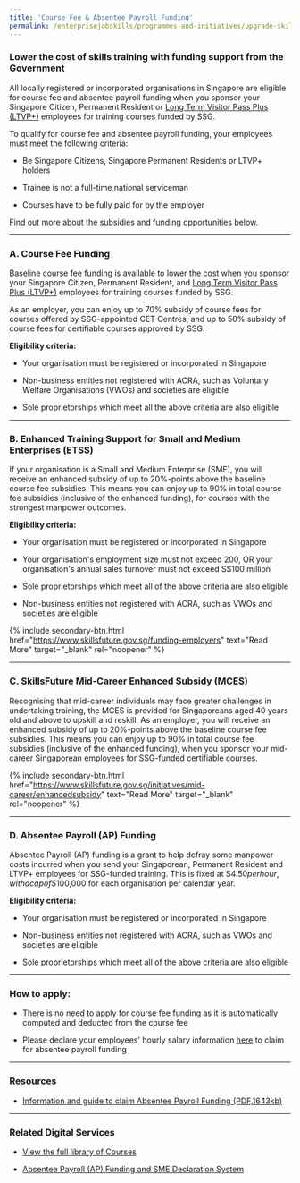 ```yaml
---
title: 'Course Fee & Absentee Payroll Funding'
permalink: /enterprisejobskills/programmes-and-initiatives/upgrade-skills/course-fee-absentee-payroll-funding/
---
```


### Lower the cost of skills training with funding support from the Government

All locally registered or incorporated organisations in Singapore are eligible for course fee and absentee payroll funding when you sponsor your Singapore Citizen, Permanent Resident or [Long Term Visitor Pass Plus (LTVP+)](https://www.skillsfuture.gov.sg/docs/default-source/resources/terms-conditions/enterprises-ssg-circular_rpd_2021_2_extension-of-funding-support-to-long-term-visit-pass-plus_ltvp-_holders.pdf) employees for training courses funded by SSG.

To qualify for course fee and absentee payroll funding, your employees must meet the following criteria:

- Be Singapore Citizens, Singapore Permanent Residents or LTVP+ holders 

- Trainee is not a full-time national serviceman

- Courses have to be fully paid for by the employer

Find out more about the subsidies and funding opportunities below.  

---

### A. Course Fee Funding

Baseline course fee funding is available to lower the cost when you sponsor your Singapore Citizen, Permanent Resident, and [Long Term Visitor Pass Plus (LTVP+)](www.skillsfuture.gov.sg/docs/default-source/resources/terms-conditions/enterprises-ssg-circular_rpd_2021_2_extension-of-funding-support-to-long-term-visit-pass-plus_ltvp-_holders.pdf) employees for training courses funded by SSG.

As an employer, you can enjoy up to 70% subsidy of course fees for courses offered by SSG-appointed CET Centres, and up to 50% subsidy of course fees for certifiable courses approved by SSG.

**Eligibility criteria:**

- Your organisation must be registered or incorporated in Singapore

- Non-business entities not registered with ACRA, such as Voluntary Welfare Organisations (VWOs) and societies are eligible

- Sole proprietorships which meet all the above criteria are also eligible

---

### B. Enhanced Training Support for Small and Medium Enterprises (ETSS)

If your organisation is a Small and Medium Enterprise (SME), you will receive an enhanced subsidy of up to 20%-points above the baseline course fee subsidies. This means you can enjoy up to 90% in total course fee subsidies (inclusive of the enhanced funding), for courses with the strongest manpower outcomes.

**Eligibility criteria:**

- Your organisation must be registered or incorporated in Singapore

- Your organisation's employment size must not exceed 200, OR your organisation's annual sales turnover must not exceed S$100 million

- Sole proprietorships which meet all of the above criteria are also eligible

- Non-business entities not registered with ACRA, such as VWOs and societies are eligible

{% include secondary-btn.html href="https://www.skillsfuture.gov.sg/funding-employers" text="Read More" target="_blank" rel="noopener" %}

---

### C. SkillsFuture Mid-Career Enhanced Subsidy (MCES)

Recognising that mid-career individuals may face greater challenges in undertaking training, the MCES is provided for Singaporeans aged 40 years old and above to upskill and reskill. As an employer, you will receive an enhanced subsidy of up to 20%-points above the baseline course fee subsidies. This means you can enjoy up to 90% in total course fee subsidies (inclusive of the enhanced funding), when you sponsor your mid-career Singaporean employees for SSG-funded certifiable courses.

{% include secondary-btn.html href="https://www.skillsfuture.gov.sg/initiatives/mid-career/enhancedsubsidy" text="Read More" target="_blank" rel="noopener" %}

---

### D. Absentee Payroll (AP) Funding

Absentee Payroll (AP) funding is a grant to help defray some manpower costs incurred when you send your Singaporean, Permanent Resident and LTVP+ employees for SSG-funded training. This is fixed at S$4.50 per hour, with a cap of S$100,000 for each organisation per calendar year.

**Eligibility criteria:**

- Your organisation must be registered or incorporated in Singapore

- Non-business entities not registered with ACRA, such as VWOs and societies are eligible

- Sole proprietorships which meet all of the above criteria are also eligible

---

### How to apply:

- There is no need to apply for course fee funding as it is automatically computed and deducted from the course fee

- Please declare your employees' hourly salary information <a href="https://sfec.enterprisejobskills.gov.sg/Callbackhandler/Prelogin.aspx" target="_blank" rel="noopener">here</a> to claim for absentee payroll funding

---

### Resources

- <a href="/images/epjs/programmes-and-initiatives/upgrade-skills/TGS_CM_Absentee_Payroll_Onboarding_Guide_v21.0.pdf" target="_blank" rel="noopener">Information and guide to claim Absentee Payroll Funding (PDF,1643kb)</a>

---

### Related Digital Services

- <a href="https://courses.enterprisejobskills.gov.sg/Course_Internet/" target="_blank" rel="noopener">View the full library of Courses</a>

- <a href="https://sfec.enterprisejobskills.gov.sg/Callbackhandler/Prelogin.aspx" target="_blank" rel="noopener">Absentee Payroll (AP) Funding and SME Declaration System</a>

<script src="/jquery/jquery.min.js"></script>
<script src="/jquery/resize-tables.js"></script>
